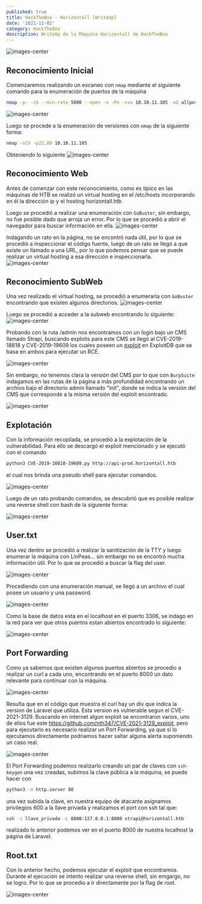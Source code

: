 ```yaml
---
published: true
title: HackTheBox - Horizontall [WriteUp]
date: '2021-11-02'
category: HackTheBox
description: WriteUp de la Máquina Horizontall de HackTheBox
---
```


![images-center](/assets/images/Horizontall_HTB/info.PNG)

## Reconocimiento Inicial 
Comenzaremos realizando un escaneo con ```nmap``` mediante el siguiente comando para la enumeración de puertos de la máquina

```bash
nmap -p- -sS --min-rate 5000 --open -n -Pn -vvv 10.10.11.105 -oG allports
```
![images-center](/assets/images/Horizontall_HTB/nmap-portscan.PNG)

Luego se procede a la enumeración de versiones con ```nmap``` de la siguiente forma:
```bash
nmap -sCV -p22,80 10.10.11.105
```
Obteniendo lo siguiente
![images-center](/assets/images/Horizontall_HTB/nmap-verscan.PNG)

## Reconocimiento Web
Antes de comenzar con este reconocimiento, como es típico en las máquinas de HTB se realizó un virtual hosting en el /etc/hosts incorporando en él la dirección ip y el hosting horizontall.htb

Luego se procedió a realizar una enumeración con ```GoBuster```, sin embargo, no fue posible dado que arroja un error. Por lo que se procedió a abrir el navegador para buscar información en ella.
![images-center](/assets/images/Horizontall_HTB/web-web_inicial.PNG)

Indagando un rato en la página, no se encontró nada útil, por lo que se procedió a inspeccionar el código fuente, luego de un rato se llegó a que existe un llamado a una URL, por lo que podemos pensar que se puede realizar un virtual hosting a esa dirección e inspeccionarla.
![images-center](/assets/images/Horizontall_HTB/web-web_script_sub_domain.PNG)

## Reconocimiento SubWeb
Una vez realizado el virtual hosting, se procedió a enumerarla con ```GoBuster``` encontrando que existen algunos directorios.
![images-center](/assets/images/Horizontall_HTB/gobuster-subdomain.PNG)

Luego se procedió a acceder a la subweb encontrando lo siguiente:
![images-center](/assets/images/Horizontall_HTB/subweb-inicial.PNG)

Probando con la ruta /admin nos encontramos con un login bajo un CMS llamado Strapi, buscando exploits para este CMS se llegó al CVE-2019-18818 y CVE-2019-19609 los cuales poseen un [exploit](https://www.exploit-db.com/exploits/50239) en ExploitDB que se basa en ambos para ejecutar un RCE.

![images-center](/assets/images/Horizontall_HTB/exploit-CVE-2019-18818-19609.PNG)

Sin embargo, no tenemos clara la versión del CMS por lo que con ```BurpSuite``` indagamos en las rutas de la página a más profundidad encontrando un archivo bajo el directorio admin llamado "init", donde se indica la versión del CMS que corresponde a la misma versión del exploit encontrado.

![images-center](/assets/images/Horizontall_HTB/burp-admin_init.PNG)

## Explotación

Con la información recopilada, se procedió a la explotación de la vulnerabilidad. Para ello se descargó el exploit mencionado y se ejecutó con el comando
```bash
python3 CVE-2019-18818-19609.py http://api-prod.horizontall.htb
```
el cual nos brinda una pseudo shell para ejecutar comandos.

![images-center](/assets/images/Horizontall_HTB/exploits-ejecucion.PNG)

Luego de un rato probando comandos, se descubrió que es posible realizar una reverse shell con bash de la siguiente forma:

![images-center](/assets/images/Horizontall_HTB/exploit-revshell.PNG)

## User.txt

Una vez dentro se procedió a realizar la sanitización de la TTY y luego enumerar la máquina con LinPeas... sin embargo no se encontró mucha información útil. Por lo que se procedió a buscar la flag del user.

![images-center](/assets/images/Horizontall_HTB/user-find_flag_user.PNG)

Procediendo con una enumeración manual, se llegó a un archivo el cual posee un usuario y una password.

![images-center](/assets/images/Horizontall_HTB/user-BD_Creds.PNG)

Como la base de datos esta en el localhost en el puerto 3306, se indago en la red para ver que otros puertos estan abiertos encontrado lo siguiente:

![images-center](/assets/images/Horizontall_HTB/user-puertos.PNG)

## Port Forwarding

Como ya sabemos que existen algunos puertos abiertos se procedio a realizar un curl a cada uno, encontrando en el puerto 8000 un dato relevante para continuar con la máquina.

![images-center](/assets/images/Horizontall_HTB/user-curl_localhost8000.PNG)

Resulta que en el código que muestra el curl hay un div que indica la version de Laravel que utiliza. Esta version es vulnerable segun el CVE-2021-3129. Buscando en internet algun exploit se encontraron varios, uno de ellos fue este https://github.com/nth347/CVE-2021-3129_exploit, pero para ejecutarlo es necesario realizar un Port Forwarding, ya que si lo ejecutamos directamente podriamos hacer saltar alguna alerta suponiendo un caso real.

![images-center](/assets/images/Horizontall_HTB/exploit-CVE-2021-3129.PNG)

El Port Forwarding podemos realizarlo creando un par de claves con ```ssh-keygen``` una vez creadas, subimos la clave pública a la máquina, se puede hacer con 
```bash
python3 -m http.server 80
```
una vez subida la clave, en nuestra equipo de atacante asignamos privilegios 600 a la llave privada y realizamos el port con ssh tal que:
```bash
ssh -i llave_privada -L 8000:127.0.0.1:8000 strapi@horizontall.htb
```
realizado lo anterior podemos ver en el puerto 8000 de nuestra localhost la página de Laravel.

## Root.txt

Con lo anterior hecho, podemos ejecutar el exploit que encontramos. Durante el ejecución se intento realizar una reverse shell, sin emgargo, no se logro. Por lo que se procedio a ir directamente por la flag de root.

![images-center](/assets/images/Horizontall_HTB/root_flag.PNG)



